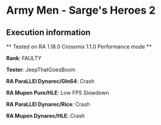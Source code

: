 # Army Men - Sarge's Heroes 2 

## Execution information

** Tested on RA 1.18.0 Crossmix 1.1.0 Performance mode **

**Rank**: FAULTY

**Tester**: JeepThatGoesBoom


**RA ParaLLEl Dynarec/Gln64**: Crash

**RA Mupen Pure/HLE**: Low FPS Slowdown

**RA ParaLLEl Dynarec/Rice**: Crash

**RA Mupen Dynarec/HLE**: Crash